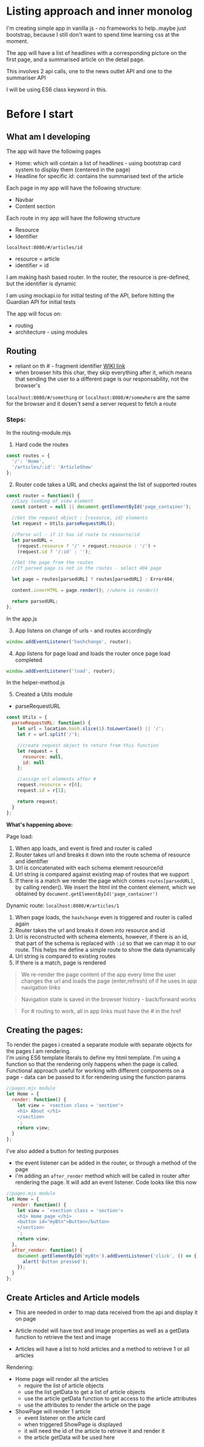 # Listing approach and inner monolog

I'm creating simple app in vanilla js - no frameworks to help..maybe just bootstrap, because I still don't want to spend time learning css at the moment.

The app will have a list of headlines with a corresponding picture on the first page, and a summarised article on the detail page.

This involves 2 api calls, one to the news outlet API and one to the summariser API

I will be using ES6 class keyword in this.

# Before I start

## What am I developing

The app will have the following pages

- Home: which will contain a list of headlines - using bootstrap card system to display them (centered in the page)
- Headline for specific id: contains the summarised text of the article

Each page in my app will have the following structure:

- Navbar
- Content section

Each route in my app will have the following structure

- Resource
- Identifier

`localhost:8080/#/articles/id`

- resource = article
- identifier = id

I am making hash based router.
In the router, the resource is pre-defined, but the identifier is dynamic

I am using mockapi.io for initial testing of the API, before hitting the Guardian API for initial tests

The app will focus on:

- routing
- architecture - using modules

## Routing

- reliant on th # - fragment identifier [WIKI link](https://en.wikipedia.org/wiki/Fragment_identifier)
- when browser hits this char, they skip everything after it, which means that sending the user to a different page is our responsability, not the browser's

`localhost:8080/#/something` or `localhost:8080/#/somewhere` are the same for the browser and it dosen't send a server request to fetch a route

### Steps:

In the routing-module.mjs

1. Hard code the routes

```js
const routes = {
  '/': 'Home',
  '/articles/:id': 'ArticleShow'
};
```

2. Router code takes a URL and checks against the list of supported routes

```js
const router = function() {
  //Lazy loading of view element
  const content = null || document.getElementById('page_container');

  //Get the request object : {resource, id} elements
  let request = Utils.parseRequestURL();

  //Parse url - if it has id route to resource/id
  let parsedURL =
    (request.resource ? '/' + request.resource : '/') +
    (request.id ? '/:id' : '');

  //Get the page from the routes
  //If parsed page is not in the routes - select 404 page

  let page = routes[parsedURL] ? routes[parsedURL] : Error404;

  content.innerHTML = page.render(); //where is render()

  return parsedURL;
};
```

In the app.js

3. App listens on change of urls - and routes accordingly

```js
window.addEventListener('hashchange', router);
```

4. App listens for page load and loads the router once page load completed

```js
window.addEventListener('load', router);
```

In the helper-method.js

5. Created a Utils module

- parseRequestURL

```js
const Utils = {
  parseRequestURL: function() {
    let url = location.hash.slice(1).toLowerCase() || '/';
    let r = url.split('/');

    //create request object to return from this function
    let request = {
      resource: null,
      id: null
    };

    //assign url elements after #
    request.resource = r[0];
    request.id = r[1];

    return request;
  }
};
```

**What's happening above:**

Page load:

1. When app loads, and event is fired and router is called
2. Router takes url and breaks it down into the route schema of resource and identifier
3. Url is concatenated with each schema element resource/id
4. Url string is compared against existing map of routes that we support
5. If there is a match we render the page which comes `routes[parsedURL]`, by calling render(). We insert the html int the content element, which we obtained by `document.getElementById('page_container')`

Dynamic route:
`localhost:8080/#/articles/1`

1. When page loads, the `hashchange` even is triggered and router is called again
2. Router takes the url and breaks it down into resource and id
3. Url is reconstructed with schema elements, however, if there is an id, that part of the schema is replaced with `:id` so that we can map it to our route. This helps me define a simple route to show the data dynamically
4. Url string is compared to existing routes
5. If there is a match, page is rendered

> We re-render the page content of the app every time the user changes the url and loads the page (enter,refresh) of if he uses in app navigation links

> Navigation state is saved in the browser history - back/forward works

> For # routing to work, all in app links must have the # in the href

## Creating the pages:

To render the pages i created a separate module with separate objects for the pages I am rendering.  
I'm using ES6 template literals to define my html template.
I'm using a function so that the rendering only happens when the page is called.  
Functional approach useful for working with different components on a page - data can be passed to it for rendering using the function params

```js
//pages.mjs module
let Home = {
  render: function() {
    let view = `<section class = 'section'>
    <h1> About </h1>
    </section>
    `;
    return view;
  }
};
```

I've also added a button for testing purposes

- the event listener can be added in the router, or through a method of the page
- i'm adding an `after_render` method which will be called in router after rendering the page. It will add an event listener. Code looks like this now

```js
//pages.mjs module
let Home = {
  render: function() {
    let view = `<section class = 'section'>
    <h1> Home page </h1>
    <button id="myBtn">Button</button>
    </section>
    `;
    return view;
  },
  after_render: function() {
    document.getElementById('myBtn').addEventListener('click', () => {
      alert('Button pressed');
    });
  }
};
```

## Create Articles and Article models

- This are needed in order to map data received from the api and display it on page

- Article model will have text and image properties as well as a getData function to retrieve the text and image
- Articles will have a list to hold articles and a method to retrieve 1 or all articles

Rendering:

- Home page will render all the articles
  - require the list of article objects
  - use the list getData to get a list of article objects
  - use the article getData function to get access to the article attributes
  - use the attributes to render the article on the page
- ShowPage will render 1 article
  - event listener on the article card
  - when triggered ShowPage is displayed
  - it will need the id of the article to retrieve it and render it
  - the article getData will be used here
